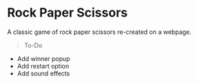 # Rock Paper Scissors
A classic game of rock paper scissors re-created on a webpage.

> To-Do
- Add winner popup
- Add restart option
- Add sound effects